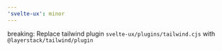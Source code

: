 ```yaml
---
'svelte-ux': minor
---
```


breaking: Replace tailwind plugin `svelte-ux/plugins/tailwind.cjs` with `@layerstack/tailwind/plugin`
